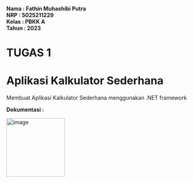 **<br>Nama : Fathin Muhashibi Putra**
**<br>NRP : 5025211229**
**<br>Kelas : PBKK A**
**<br>Tahun : 2023**

# TUGAS 1
# Aplikasi Kalkulator Sederhana
Membuat Aplikasi Kalkulator Sederhana menggunakan .NET framework

**Dokumentasi :**

<img width="153" alt="image" src="https://github.com/fathinmputra/kalkulator_sederhana/assets/103252800/575dd7bb-c5d2-4e30-a76c-7158d974c0df">
